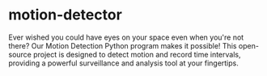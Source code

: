 # motion-detector
Ever wished you could have eyes on your space even when you're not there? Our Motion Detection Python program makes it possible! This open-source project is designed to detect motion and record time intervals, providing a powerful surveillance and analysis tool at your fingertips.
